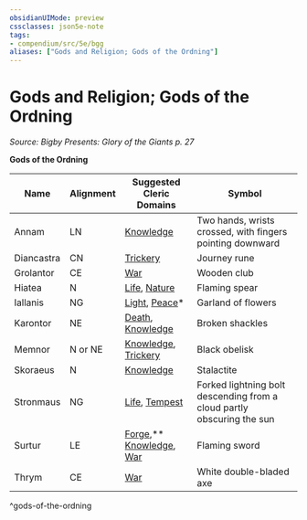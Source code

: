 ```yaml
---
obsidianUIMode: preview
cssclasses: json5e-note
tags:
- compendium/src/5e/bgg
aliases: ["Gods and Religion; Gods of the Ordning"]
---
```

# Gods and Religion; Gods of the Ordning
*Source: Bigby Presents: Glory of the Giants p. 27* 

**Gods of the Ordning**

| Name | Alignment | Suggested Cleric Domains | Symbol |
|------|-----------|--------------------------|--------|
| Annam | LN | [Knowledge](/3-Mechanics/CLI/classes/cleric-knowledge-domain.md) | Two hands, wrists crossed, with fingers pointing downward |
| Diancastra | CN | [Trickery](/3-Mechanics/CLI/classes/cleric-trickery-domain.md) | Journey rune |
| Grolantor | CE | [War](/3-Mechanics/CLI/classes/cleric-war-domain.md) | Wooden club |
| Hiatea | N | [Life](/3-Mechanics/CLI/classes/cleric-life-domain.md), [Nature](/3-Mechanics/CLI/classes/cleric-nature-domain.md) | Flaming spear |
| Iallanis | NG | [Light](/3-Mechanics/CLI/classes/cleric-light-domain.md), [Peace](/3-Mechanics/CLI/classes/cleric-peace-domain-tce.md)* | Garland of flowers |
| Karontor | NE | [Death](/3-Mechanics/CLI/classes/cleric-death-domain.md), [Knowledge](/3-Mechanics/CLI/classes/cleric-knowledge-domain.md) | Broken shackles |
| Memnor | N or NE | [Knowledge](/3-Mechanics/CLI/classes/cleric-knowledge-domain.md), [Trickery](/3-Mechanics/CLI/classes/cleric-trickery-domain.md) | Black obelisk |
| Skoraeus | N | [Knowledge](/3-Mechanics/CLI/classes/cleric-knowledge-domain.md) | Stalactite |
| Stronmaus | NG | [Life](/3-Mechanics/CLI/classes/cleric-life-domain.md), [Tempest](/3-Mechanics/CLI/classes/cleric-tempest-domain.md) | Forked lightning bolt descending from a cloud partly obscuring the sun |
| Surtur | LE | [Forge](/3-Mechanics/CLI/classes/cleric-forge-domain-xge.md),** [Knowledge](/3-Mechanics/CLI/classes/cleric-knowledge-domain.md), [War](/3-Mechanics/CLI/classes/cleric-war-domain.md) | Flaming sword |
| Thrym | CE | [War](/3-Mechanics/CLI/classes/cleric-war-domain.md) | White double-bladed axe |
^gods-of-the-ordning